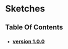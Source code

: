 # Sketches

## Table Of Contents
- ### [version 1.0.0](https://schstp.github.io/OnlineDoctor/sketches/version_1_0_0/sketches)
